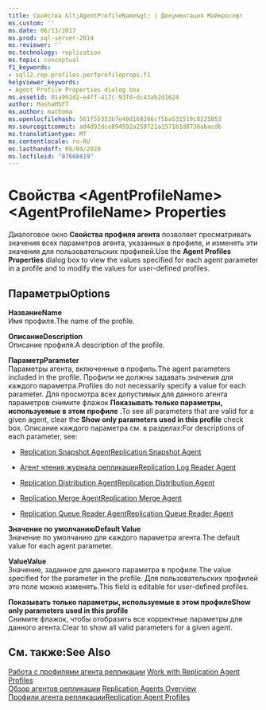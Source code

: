 ```yaml
---
title: Свойства &lt;AgentProfileName&gt; | Документация Майкрософт
ms.custom: ''
ms.date: 06/13/2017
ms.prod: sql-server-2014
ms.reviewer: ''
ms.technology: replication
ms.topic: conceptual
f1_keywords:
- sql12.rep.profiles.perfprofileprops.f1
helpviewer_keywords:
- Agent Profile Properties dialog box
ms.assetid: 01a992d2-e4ff-417c-93f0-dc43ab2d1624
author: MashaMSFT
ms.author: mathoma
ms.openlocfilehash: 561f55353b7e40d168266cf5ba531519c8225053
ms.sourcegitcommit: ad4d92dce894592a259721a1571b1d8736abacdb
ms.translationtype: MT
ms.contentlocale: ru-RU
ms.lasthandoff: 08/04/2020
ms.locfileid: "87668819"
---
```

# <a name="ltagentprofilenamegt-properties"></a><span data-ttu-id="fb6d1-102">Свойства &lt;AgentProfileName&gt;</span><span class="sxs-lookup"><span data-stu-id="fb6d1-102">&lt;AgentProfileName&gt; Properties</span></span>
  <span data-ttu-id="fb6d1-103">Диалоговое окно **Свойства профиля агента** позволяет просматривать значения всех параметров агента, указанных в профиле, и изменять эти значения для пользовательских профилей.</span><span class="sxs-lookup"><span data-stu-id="fb6d1-103">Use the **Agent Profiles Properties** dialog box to view the values specified for each agent parameter in a profile and to modify the values for user-defined profiles.</span></span>  
  
## <a name="options"></a><span data-ttu-id="fb6d1-104">Параметры</span><span class="sxs-lookup"><span data-stu-id="fb6d1-104">Options</span></span>  
 <span data-ttu-id="fb6d1-105">**Название**</span><span class="sxs-lookup"><span data-stu-id="fb6d1-105">**Name**</span></span>  
 <span data-ttu-id="fb6d1-106">Имя профиля.</span><span class="sxs-lookup"><span data-stu-id="fb6d1-106">The name of the profile.</span></span>  
  
 <span data-ttu-id="fb6d1-107">**Описание**</span><span class="sxs-lookup"><span data-stu-id="fb6d1-107">**Description**</span></span>  
 <span data-ttu-id="fb6d1-108">Описание профиля.</span><span class="sxs-lookup"><span data-stu-id="fb6d1-108">A description of the profile.</span></span>  
  
 <span data-ttu-id="fb6d1-109">**Параметр**</span><span class="sxs-lookup"><span data-stu-id="fb6d1-109">**Parameter**</span></span>  
 <span data-ttu-id="fb6d1-110">Параметры агента, включенные в профиль.</span><span class="sxs-lookup"><span data-stu-id="fb6d1-110">The agent parameters included in the profile.</span></span> <span data-ttu-id="fb6d1-111">Профили не должны задавать значения для каждого параметра.</span><span class="sxs-lookup"><span data-stu-id="fb6d1-111">Profiles do not necessarily specify a value for each parameter.</span></span> <span data-ttu-id="fb6d1-112">Для просмотра всех допустимых для данного агента параметров снимите флажок **Показывать только параметры, используемые в этом профиле** .</span><span class="sxs-lookup"><span data-stu-id="fb6d1-112">To see all parameters that are valid for a given agent, clear the **Show only parameters used in this profile** check box.</span></span> <span data-ttu-id="fb6d1-113">Описание каждого параметра см. в разделах:</span><span class="sxs-lookup"><span data-stu-id="fb6d1-113">For descriptions of each parameter, see:</span></span>  
  
-   [<span data-ttu-id="fb6d1-114">Replication Snapshot Agent</span><span class="sxs-lookup"><span data-stu-id="fb6d1-114">Replication Snapshot Agent</span></span>](agents/replication-snapshot-agent.md)  
  
-   [<span data-ttu-id="fb6d1-115">Агент чтения журнала репликации</span><span class="sxs-lookup"><span data-stu-id="fb6d1-115">Replication Log Reader Agent</span></span>](agents/replication-log-reader-agent.md)  
  
-   [<span data-ttu-id="fb6d1-116">Replication Distribution Agent</span><span class="sxs-lookup"><span data-stu-id="fb6d1-116">Replication Distribution Agent</span></span>](agents/replication-distribution-agent.md)  
  
-   [<span data-ttu-id="fb6d1-117">Replication Merge Agent</span><span class="sxs-lookup"><span data-stu-id="fb6d1-117">Replication Merge Agent</span></span>](agents/replication-merge-agent.md)  
  
-   [<span data-ttu-id="fb6d1-118">Replication Queue Reader Agent</span><span class="sxs-lookup"><span data-stu-id="fb6d1-118">Replication Queue Reader Agent</span></span>](agents/replication-queue-reader-agent.md)  
  
 <span data-ttu-id="fb6d1-119">**Значение по умолчанию**</span><span class="sxs-lookup"><span data-stu-id="fb6d1-119">**Default Value**</span></span>  
 <span data-ttu-id="fb6d1-120">Значение по умолчанию для каждого параметра агента.</span><span class="sxs-lookup"><span data-stu-id="fb6d1-120">The default value for each agent parameter.</span></span>  
  
 <span data-ttu-id="fb6d1-121">**Value**</span><span class="sxs-lookup"><span data-stu-id="fb6d1-121">**Value**</span></span>  
 <span data-ttu-id="fb6d1-122">Значение, заданное для данного параметра в профиле.</span><span class="sxs-lookup"><span data-stu-id="fb6d1-122">The value specified for the parameter in the profile.</span></span> <span data-ttu-id="fb6d1-123">Для пользовательских профилей это поле можно изменять.</span><span class="sxs-lookup"><span data-stu-id="fb6d1-123">This field is editable for user-defined profiles.</span></span>  
  
 <span data-ttu-id="fb6d1-124">**Показывать только параметры, используемые в этом профиле**</span><span class="sxs-lookup"><span data-stu-id="fb6d1-124">**Show only parameters used in this profile**</span></span>  
 <span data-ttu-id="fb6d1-125">Снимите флажок, чтобы отобразить все корректные параметры для данного агента.</span><span class="sxs-lookup"><span data-stu-id="fb6d1-125">Clear to show all valid parameters for a given agent.</span></span>  
  
## <a name="see-also"></a><span data-ttu-id="fb6d1-126">См. также:</span><span class="sxs-lookup"><span data-stu-id="fb6d1-126">See Also</span></span>  
 <span data-ttu-id="fb6d1-127">[Работа с профилями агента репликации](agents/work-with-replication-agent-profiles.md) </span><span class="sxs-lookup"><span data-stu-id="fb6d1-127">[Work with Replication Agent Profiles](agents/work-with-replication-agent-profiles.md) </span></span>  
 <span data-ttu-id="fb6d1-128">[Обзор агентов репликации](agents/replication-agents-overview.md) </span><span class="sxs-lookup"><span data-stu-id="fb6d1-128">[Replication Agents Overview](agents/replication-agents-overview.md) </span></span>  
 [<span data-ttu-id="fb6d1-129">Профили агента репликации</span><span class="sxs-lookup"><span data-stu-id="fb6d1-129">Replication Agent Profiles</span></span>](agents/replication-agent-profiles.md)  
  
  
